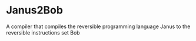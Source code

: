 # Janus2Bob
A compiler that compiles the reversible programming language Janus to the reversible instructions set Bob
